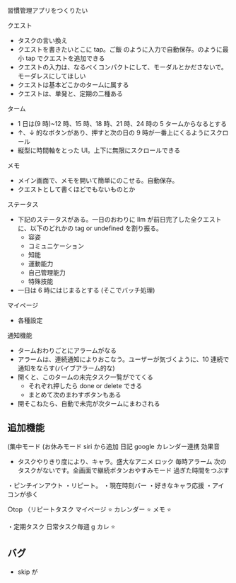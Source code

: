 習慣管理アプリをつくりたい

クエスト

- タスクの言い換え
- クエストを書きたいとこに tap。ご飯 のように入力で自動保存。のように最小 tap でクエストを追加できる
- クエストの入力は、なるべくコンパクトにして、モーダルとかださないで。モーダレスにしてほしい
- クエストは基本どこかのタームに属する
- クエストは、単発と、定期の二種ある

ターム

- 1 日は(9 時)~12 時、15 時、18 時、21 時、24 時の 5 タームからなるとする
- ↑、↓ 的なボタンがあり、押すと次の日の 9 時が一番上にくるようにスクロール
- 縦型に時間軸をとった UI。上下に無限にスクロールできる

メモ

- メイン画面で、メモを開いて簡単にのこせる。自動保存。
- クエストとして書くほどでもないものとか

ステータス

- 下記のステータスがある。一日のおわりに llm が前日完了した全クエストに、以下のどれかの tag or undefined を割り振る。
  - 容姿
  - コミュニケーション
  - 知能
  - 運動能力
  - 自己管理能力
  - 特殊技能
- 一日は 6 時にはじまるとする (そこでバッチ処理)

マイページ

- 各種設定

通知機能

- タームおわりごとにアラームがなる
- アラームは、連続通知によりおこなう。ユーザーが気づくように、10 連続で通知をならす(バイブアラーム的な)
- 開くと、このタームの未完タスク一覧がでてくる
  - それぞれ押したら done or delete できる
  - まとめて次のまわすボタンもある
- 開そこねたら、自動で未完が次タームにまわされる

## 追加機能

(集中モード
(お休みモード
siri から追加
日記
google カレンダー連携
効果音

- タスクやりきり度により、キャラ。盛大なアニメ
  ロック
  毎時アラーム
  次のタスクがないです。全画面で継続ボタンおやすみモード
  過ぎた時間をつぶす

・ピンチインアウト
・リピート。
・現在時刻バー
・好きなキャラ応援
・アイコンが歩く

○top
（リピートタスク
マイページ ⭐️
カレンダー ⭐️
メモ ⭐️

・定期タスク
日常タスク毎週
g カレ ⭐️

## バグ

- skip が
